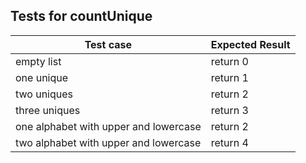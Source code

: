 ## Tests for countUnique

| Test case                             |  Expected Result   |
|---------------------------------------|--------------------|
| empty list                            | return 0           |
| one unique                            | return 1           |
| two uniques                           | return 2           |
| three uniques                         | return 3           |
| one alphabet with upper and lowercase | return 2           |
| two alphabet with upper and lowercase | return 4           |

